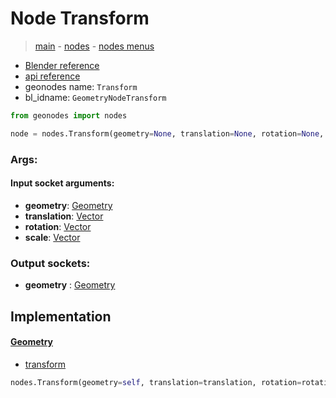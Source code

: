 # Node Transform

> [main](../structure.md) - [nodes](nodes.md) - [nodes menus](nodes_menus.md)

- [Blender reference](https://docs.blender.org/manual/en/latest/modeling/geometry_nodes/geometry/transform.html)
- [api reference](https://docs.blender.org/api/current/bpy.types.GeometryNodeTransform.html)
- geonodes name: `Transform`
- bl_idname: `GeometryNodeTransform`

```python
from geonodes import nodes

node = nodes.Transform(geometry=None, translation=None, rotation=None, scale=None)
```

### Args:

#### Input socket arguments:

- **geometry**: [Geometry](Geometry.md)
- **translation**: [Vector](Vector.md)
- **rotation**: [Vector](Vector.md)
- **scale**: [Vector](Vector.md)

### Output sockets:

- **geometry** : [Geometry](Geometry.md)

## Implementation

#### [Geometry](Geometry.md)

 - [transform](Geometry.md#transform)
  ```python
  nodes.Transform(geometry=self, translation=translation, rotation=rotation, scale=scale  ```

